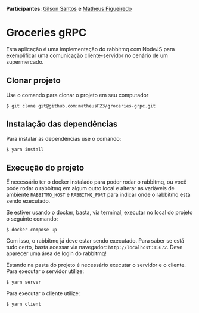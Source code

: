 **Participantes**: [Gilson Santos](https://github.com/gilsonsantos03) e [Matheus Figueiredo](https://github.com/matheusF23)

# Groceries gRPC

Esta aplicação é uma implementação do rabbitmq com NodeJS para exemplificar uma comunicação cliente-servidor no cenário de um supermercado.

## Clonar projeto

Use o comando para clonar o projeto em seu computador
```
$ git clone git@github.com:matheusF23/groceries-grpc.git
```

## Instalação das dependências

Para instalar as dependências use o comando:
```
$ yarn install
```

## Execução do projeto

É necessário ter o docker instalado para poder rodar o rabbitmq, ou você pode rodar o rabbitmq em algum outro local e alterar as variáveis de ambiente `RABBITMQ_HOST` e `RABBITMQ_PORT` para indicar onde o rabbitmq está sendo executado.

Se estiver usando o docker, basta, via terminal, executar no local do projeto o seguinte comando: 

```
$ docker-compose up
```

Com isso, o rabbitmq já deve estar sendo executado. Para saber se está tudo certo, basta acessar via navegador: `http://localhost:15672`. Deve aparecer uma área de login do rabbitmq!

Estando na pasta do projeto é necessário executar o servidor e o cliente. Para executar o servidor utilize:
```
$ yarn server
```

Para executar o cliente utilize:
```
$ yarn client
```